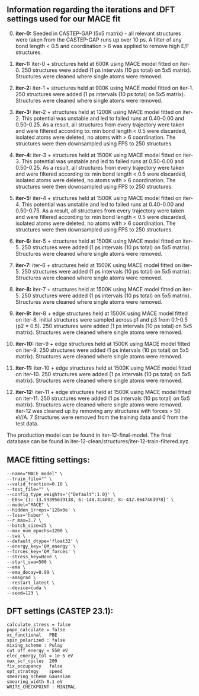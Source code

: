 ## Information regarding the iterations and DFT settings used for our MACE fit
0) **iter-0:** Seeded in CASTEP-GAP (5x5 matrix) - all relevant structures were taken from the CASTEP-GAP runs up over 10 ps. A filter of any bond length < 0.5 and coordination > 6 was applied to remove high E/F structures.

1) **iter-1:** iter-0 + structures held at 600K using MACE model fitted on iter-0. 250 structures were added (1 ps intervals (10 ps total) on 5x5 matrix). Structures were cleaned where single atoms were removed.

2) **iter-2:** iter-1 + structures held at 900K using MACE model fitted on iter-1. 250 structures were added (1 ps intervals (10 ps total) on 5x5 matrix). Structures were cleaned where single atoms were removed.

3) **iter-3:** iter-2 + structures held at 1200K using MACE model fitted on iter-2. This potential was unstable and led to failed runs at 0.40-0.00 and 0.50-0.25. As a result, all structures from every trajectory were taken and were filtered according to: min bond length < 0.5 were discarded, isolated atoms were deleted, no atoms with > 6 coordination. The structures were then downsampled using FPS to 250 structures.

4) **iter-4:** iter-3 + structures held at 1500K using MACE model fitted on iter-3. This potential was unstable and led to failed runs at 0.50-0.00 and 0.50-0.25. As a result, all structures from every trajectory were taken and were filtered according to: min bond length < 0.5 were discarded, isolated atoms were deleted, no atoms with > 6 coordination. The structures were then downsampled using FPS to 250 structures.

5) **iter-5:** iter-4 + structures held at 1500K using MACE model fitted on iter-4.  This potential was unstable and led to failed runs at 0.40-0.00 and 0.50-0.75. As a result, all structures from every trajectory were taken and were filtered according to: min bond length < 0.5 were discarded, isolated atoms were deleted, no atoms with > 6 coordination. The structures were then downsampled using FPS to 250 structures.

6) **iter-6:** iter-5 + structures held at 1500K using MACE model fitted on iter-5. 250 structures were added (1 ps intervals (10 ps total) on 5x5 matrix). Structures were cleaned where single atoms were removed.

7) **iter-7:** iter-6 + structures held at 1500K using MACE model fitted on iter-5. 250 structures were added (1 ps intervals (10 ps total) on 5x5 matrix). Structures were cleaned where single atoms were removed.

8) **iter-8:** iter-7 + structures held at 1500K using MACE model fitted on iter-5. 250 structures were added (1 ps intervals (10 ps total) on 5x5 matrix). Structures were cleaned where single atoms were removed.

9) **iter-9:** iter-8 + edge structures held at 1500K using MACE model fitted on iter-8. Initial structures were sampled across p1 and p3 from 0.1-0.5 (p2 = 0.5). 250 structures were added (1 ps intervals (10 ps total) on 5x5 matrix). Structures were cleaned where single atoms were removed.

10) **iter-10:** iter-9 + edge structures held at 1500K using MACE model fitted on iter-9. 250 structures were added (1 ps intervals (10 ps total) on 5x5 matrix). Structures were cleaned where single atoms were removed.

11) **iter-11:** iter-10 + edge structures held at 1500K using MACE model fitted on iter-10. 250 structures were added (1 ps intervals (10 ps total) on 5x5 matrix). Structures were cleaned where single atoms were removed.

12) **iter-12:** iter-11 + edge structures held at 1500K using MACE model fitted on iter-11. 250 structures were added (1 ps intervals (10 ps total) on 5x5 matrix). Structures were cleaned where single atoms were removed. iter-12 was cleaned up by removing any structures with forces > 50 eV/A. 7 Structures were removed from the training data and 0 from the test data.

The production model can be found in iter-12-final-model. The final database can be found in iter-12-clean/structures/iter-12-train-filtered.xyz.

## MACE fitting settings:

    --name="MACE_model" \
    --train_file="" \
    --valid_fraction=0.10 \
    --test_file="" \
    --config_type_weights='{"Default":1.0}' \
    --E0s='{1:-13.59395639138, 6:-148.314002, 8:-432.8647463978}' \
    --model="MACE" \
    --hidden_irreps='128x0e' \
    --loss='huber' \
    --r_max=3.7 \
    --batch_size=25 \
    --max_num_epochs=1200 \
    --swa \
    --default_dtype='float32' \
    --energy_key='QM_energy' \
    --forces_key='QM_forces' \
    --stress_key=None \
    --start_swa=500 \
    --ema \
    --ema_decay=0.99 \
    --amsgrad \
    --restart_latest \
    --device=cuda \
    --seed=123 \

## DFT settings (CASTEP 23.1):

    calculate_stress = false
    popn_calculate = false
    xc_functional   PBE 
    spin_polarized : false
    mixing_scheme : Pulay
    cut_off_energy = 550 eV
    elec_energy_tol = 1e-5 eV
    max_scf_cycles  200
    fix_occupancy   false
    opt_strategy    speed
    smearing_scheme Gaussian
    smearing_width 0.1 eV
    WRITE_CHECKPOINT : MINIMAL
    
